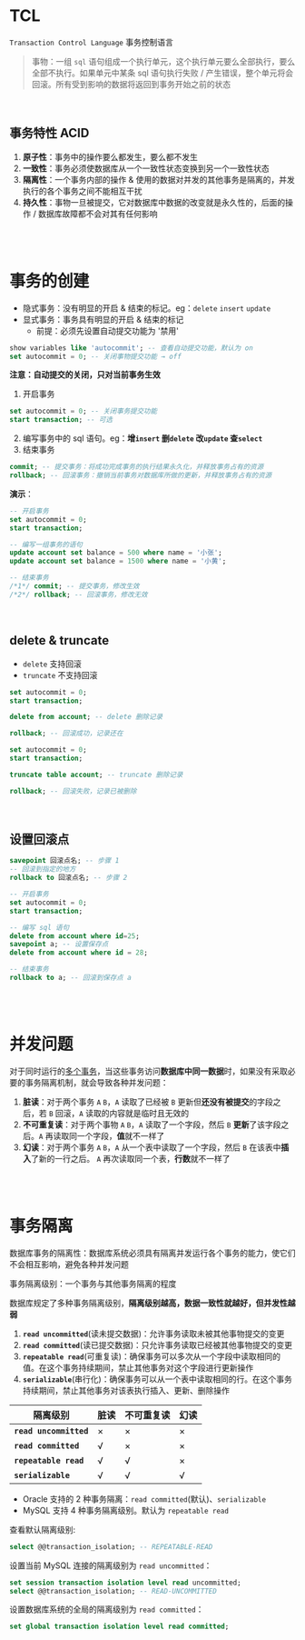 # TCL

`Transaction Control Language` 事务控制语言

> 事物：一组 `sql` 语句组成一个执行单元，这个执行单元要么全部执行，要么全部不执行。如果单元中某条 sql 语句执行失败 / 产生错误，整个单元将会回滚。所有受到影响的数据将返回到事务开始之前的状态

<br>

## 事务特性 ACID

1. **原子性**：事务中的操作要么都发生，要么都不发生
2. **一致性**：事务必须使数据库从一个一致性状态变换到另一个一致性状态
3. **隔离性**：一个事务内部的操作 & 使用的数据对并发的其他事务是隔离的，并发执行的各个事务之间不能相互干扰
4. **持久性**：事物一旦被提交，它对数据库中数据的改变就是永久性的，后面的操作 / 数据库故障都不会对其有任何影响

<br><br>

# 事务的创建

-   隐式事务：没有明显的开启 & 结束的标记。eg：`delete` `insert` `update`
-   显式事务：事务具有明显的开启 & 结束的标记
    -   前提：必须先设置自动提交功能为 '禁用'

```sql
show variables like 'autocommit'; -- 查看自动提交功能，默认为 on
set autocommit = 0; -- 关闭事物提交功能 → off
```

**注意：自动提交的关闭，只对当前事务生效**

1. 开启事务

```sql
set autocommit = 0; -- 关闭事务提交功能
start transaction; -- 可选
```

2. 编写事务中的 sql 语句。eg：**增`insert` 删`delete` 改`update` 查`select`**
3. 结束事务

```sql
commit; -- 提交事务：将成功完成事务的执行结果永久化，并释放事务占有的资源
rollback; -- 回滚事务：撤销当前事务对数据库所做的更新，并释放事务占有的资源
```

**演示**：

```sql
-- 开启事务
set autocommit = 0;
start transaction;

-- 编写一组事务的语句
update account set balance = 500 where name = '小张';
update account set balance = 1500 where name = '小黄';

-- 结束事务
/*1*/ commit; -- 提交事务，修改生效
/*2*/ rollback; -- 回滚事务，修改无效
```

<br>

## delete & truncate

-   `delete` 支持回滚
-   `truncate` 不支持回滚

```sql
set autocommit = 0;
start transaction;

delete from account; -- delete 删除记录

rollback; -- 回滚成功，记录还在
```

```sql
set autocommit = 0;
start transaction;

truncate table account; -- truncate 删除记录

rollback; -- 回滚失败，记录已被删除
```

<br>

## 设置回滚点

```sql
savepoint 回滚点名; -- 步骤 1
-- 回滚到指定的地方
rollback to 回滚点名; -- 步骤 2
```

```sql
-- 开启事务
set autocommit = 0;
start transaction;

-- 编写 sql 语句
delete from account where id=25;
savepoint a; -- 设置保存点
delete from account where id = 28;

-- 结束事务
rollback to a; -- 回滚到保存点 a
```

<br><br>

# 并发问题

对于同时运行的<u>多个事务</u>，当这些事务访问**数据库中同一数据**时，如果没有采取必要的事务隔离机制，就会导致各种并发问题：

1. **脏读**：对于两个事务 `A` `B`，`A` 读取了已经被 `B` 更新但**还没有被提交**的字段之后，若 `B` 回滚，`A` 读取的内容就是临时且无效的
2. **不可重复读**：对于两个事物 `A` `B`，`A` 读取了一个字段，然后 `B` **更新**了该字段之后。`A` 再读取同一个字段，**值**就不一样了
3. **幻读**：对于两个事务 `A` `B`，`A` 从一个表中读取了一个字段，然后 `B` 在该表中**插入**了新的一行之后。 `A` 再次读取同一个表，**行数**就不一样了

<br><br>

# 事务隔离

数据库事务的隔离性：数据库系统必须具有隔离并发运行各个事务的能力，使它们不会相互影响，避免各种并发问题

事务隔离级别：一个事务与其他事务隔离的程度

数据库规定了多种事务隔离级别，**隔离级别越高，数据一致性就越好，但并发性越弱**

1. **`read uncommitted`**(读未提交数据)：允许事务读取未被其他事物提交的变更
2. **`read committed`**(读已提交数据)：只允许事务读取已经被其他事物提交的变更
3. **`repeatable read`**(可重复读)：确保事务可以多次从一个字段中读取相同的值。在这个事务持续期间，禁止其他事务对这个字段进行更新操作
4. **`serializable`**(串行化)：确保事务可以从一个表中读取相同的行。在这个事务持续期间，禁止其他事务对该表执行插入、更新、删除操作

| 隔离级别               | 脏读 | 不可重复读 | 幻读 |
| ---------------------- | ---- | ---------- | ---- |
| **`read uncommitted`** | ×    | ×          | ×    |
| **`read committed`**   | √    | ×          | ×    |
| **`repeatable read`**  | √    | √          | ×    |
| **`serializable`**     | √    | √          | √    |

-   Oracle 支持的 2 种事务隔离：`read committed`(默认)、`serializable`
-   MySQL 支持 4 种事务隔离级别。默认为 `repeatable read`

查看默认隔离级别:

```sql
select @@transaction_isolation; -- REPEATABLE-READ
```

设置当前 MySQL 连接的隔离级别为 `read uncommitted`：

```sql
set session transaction isolation level read uncommitted;
select @@transaction_isolation; -- READ-UNCOMMITTED
```

设置数据库系统的全局的隔离级别为 `read committed`：

```sql
set global transaction isolation level read committed;
```

<br>
